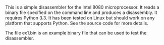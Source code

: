 This is a simple disassembler for the Intel 8080 microprocessor. It
reads a binary file specified on the command line and produces a
disassembly. It requires Python 3.3. It has been tested on Linux but
should work on any platform that supports Python. See the source code
for more details.

The file ex1.bin is an example binary file that can be used to test
the disassembler.
